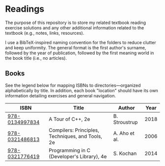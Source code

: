 # Readings
The purpose of this repository is to store my related textbook reading exercise solutions and any other additional information related to the textbook (e.g., notes, links, resources).

I use a BibTeX-inspired naming convention for the folders to reduce clutter and keep uniformity. The general format is the first author's surname, followed by the year of publication, followed by the first meaning world in the book title (i.e., no articles).

## Books
See the legend below for mapping ISBNs to directories&mdash;organized alphabetically by title. In addition, each book "location" should have its own information detailing exercises and general navigation.

| ISBN | Title | Author | Year
| --- | --- | --- | --- |
| [978-0134997834](https://github.com/andersonjwan/readings/tree/main/978-0134997834) | A Tour of C++, 2e | B. Stroustrup | 2018
| [978-0321486813](https://github.com/andersonjwan/readings/tree/main/978-0321486813) | Compilers: Principles, Techniques, and Tools, 2e | A. Aho et al. |2006
| [978-0321776419](https://github.com/andersonjwan/readings/tree/main/978-0321776419) | Programming in C (Developer's Library), 4e | S. Kochan | 2014
